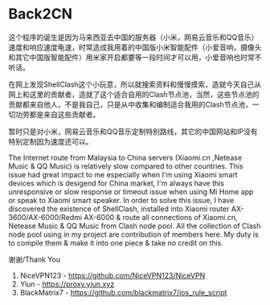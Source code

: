 # Back2CN
这个程序的诞生是因为马来西亚去中国的服务器（小米，网易云音乐和QQ音乐）速度和响应速度龟速，时常造成我用着的中国版小米智能配件（小爱音响，摄像头和其它中国版智能配件）用米家开启都要等一段时间才可以用，小爱音响也时常不听话。

在网上发现ShellClash这个小玩意，所以就搜索资料和慢慢摸索，造就今天自己从网上和这里的贡献者，造就了这个适合自用的Clash节点池，当然，这些节点池的贡献都来自他人，不是我自己，只是从中收集和编制适合我用的Clash节点池，一切功劳都是来自这些贡献者。

暂时只是对小米，网易云音乐和QQ音乐定制特别路线，其它的中国网站和IP没有特别定制因为速度还可以。

The Internet route from Malaysia to China servers (Xiaomi.cn ,Netease Music & QQ Music) is relatively slow compared to other countries. This issue had great impact to me especially when I'm using Xiaomi smart devices which is desigend for China market, I'm always have this unresponsive or slow response or timeout issue when using Mi Home app or speak to Xiaomi smart speaker. In order to solve this issue, I have discovered the existence of ShellClash, installed into Xiaomi router AX-3600/AX-6000/Redmi AX-6000 & route all connections of Xiaomi.cn, Netease Music & QQ Music from Clash node pool. All the collection of Clash node pool using in my project are contribution of members here. My duty is to compile them & make it into one piece & take no credit on this.

谢谢/Thank You
1. NiceVPN123 - https://github.com/NiceVPN123/NiceVPN
2. Yiun - https://proxy.yiun.xyz
3. BlackMatrix7 - https://github.com/blackmatrix7/ios_rule_script
